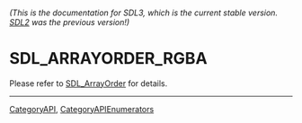 ###### (This is the documentation for SDL3, which is the current stable version. [SDL2](https://wiki.libsdl.org/SDL2/) was the previous version!)
# SDL_ARRAYORDER_RGBA

Please refer to [SDL_ArrayOrder](SDL_ArrayOrder) for details.

----
[CategoryAPI](CategoryAPI), [CategoryAPIEnumerators](CategoryAPIEnumerators)

